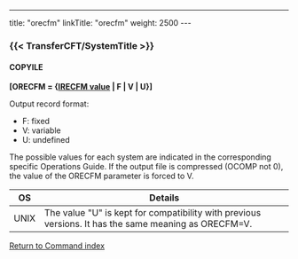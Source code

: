 ---
title: "orecfm"
linkTitle: "orecfm"
weight: 2500
--- <span id="orecfm"></span>

### {{< TransferCFT/SystemTitle  >}}

#### COPYILE

****[ORECFM = {<u>IRECFM value</u> &#124; F &#124;
V &#124; U}]****

Output record format:

- F:
    fixed
- V:
    variable
- U:
    undefined

The possible values for each system are indicated in the corresponding
specific Operations Guide. If the output file is compressed (OCOMP
not 0), the value of the ORECFM parameter is forced
to V.

| OS  | Details  |
| --- | --- |
| UNIX | The value "U" is kept for compatibility with previous versions. It has the same meaning as ORECFM=V. |

[Return to Command index](../../)
